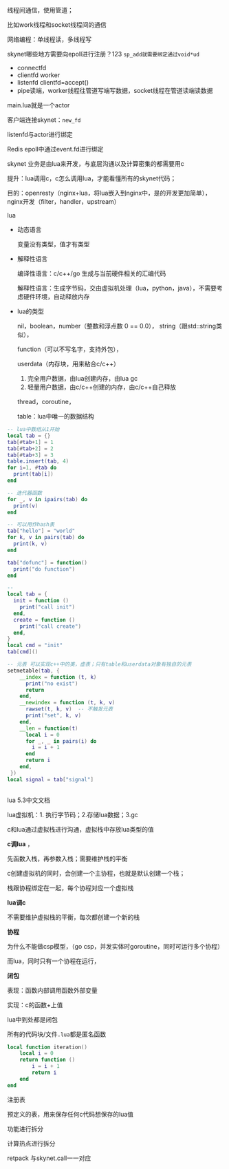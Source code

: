 线程间通信，使用管道；

比如work线程和socket线程间的通信

网络编程：单线程读，多线程写

skynet哪些地方需要向epoll进行注册？123 `sp_add就需要绑定通过void*ud`

- connectfd
- clientfd worker
- listenfd clientfd=accept()
- pipe读端，worker线程往管道写端写数据，socket线程在管道读端读数据

main.lua就是一个actor

客户端连接skynet：`new_fd`

listenfd与actor进行绑定



Redis epoll中通过event.fd进行绑定





skynet 业务是由lua来开发，与底层沟通以及计算密集的都需要用c

提升：lua调用c，c怎么调用lua，才能看懂所有的skynet代码；

目的：openresty（nginx+lua，将lua嵌入到nginx中，是的开发更加简单），nginx开发（filter，handler，upstream）



lua

- 动态语言

  变量没有类型，值才有类型

- 解释性语言

  编译性语言：c/c++/go 生成与当前硬件相关的汇编代码

  解释性语言：生成字节码，交由虚拟机处理（lua，python，java），不需要考虑硬件环境，自动释放内存

- lua的类型

  nil，boolean，number（整数和浮点数 0 == 0.0）， string（跟std::string类似），

  function（可以不写名字，支持外包），

  userdata（内存块，用来粘合c/c++）

  	1. 完全用户数据，由lua创建内存，由lua gc
   	2. 轻量用户数据，由c/c++创建的内存，由c/c++自己释放

  thread，coroutine，

  table：lua中唯一的数据结构

```lua
-- lua中数组从1开始
local tab = {}
tab[#tab+1] = 1
tab[#tab+2] = 2
tab[#tab+3] = 3
table.insert(tab, 4)
for i=1, #tab do
  print(tab[i])
end

-- 迭代器函数
for _, v in ipairs(tab) do
  print(v)
end

-- 可以用作hash表
tab["hello"] = "world"
for k, v in pairs(tab) do
  print(k, v)
end

tab["dofunc"] = function()
  print("do function")
end

-- 
local tab = {
  init = function ()
    print("call init")
  end,
  create = function ()
    print("call create")
  end,
}
local cmd = "init"
tab[cmd]()

-- 元表 可以实现c++中的类，虚表；只有table和userdata对象有独自的元表
setmetable(tab, {
    __index = function (t, k)
      print("no exist")
      return
    end,
    __newindex = function (t, k, v)
      rawset(t, k, v)  -- 不触发元表
      print("set", k, v)
    end,
    __len = function(t)
      local i = 0
      for _, _ in pairs(i) do
        i = i + 1
      end
      return i
    end,
 })
local signal = tab["signal"]
  
```

lua 5.3中文文档



lua虚拟机：1. 执行字节码；2.存储lua数据；3.gc

c和lua通过虚拟栈进行沟通，虚拟栈中存放lua类型的值



**c调lua** ，

先函数入栈，再参数入栈；需要维护栈的平衡

c创建虚拟机的同时，会创建一个主协程，也就是默认创建一个栈；

栈跟协程绑定在一起，每个协程对应一个虚拟栈



**lua调c**

不需要维护虚拟栈的平衡，每次都创建一个新的栈



**协程**

为什么不能做csp模型，（go csp，并发实体时goroutine，同时可运行多个协程）

而lua，同时只有一个协程在运行，



**闭包**

表现：函数内部调用函数外部变量

实现：c的函数+上值

lua中到处都是闭包

所有的代码块/文件`.lua`都是匿名函数

```lua
local function iteration()
    local i = 0
    return function ()
        i = i + 1
        return i
    end
end


```



注册表

预定义的表，用来保存任何c代码想保存的lua值



功能进行拆分

计算热点进行拆分

retpack 与skynet.call一一对应


















